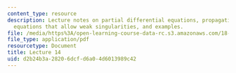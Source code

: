 ```yaml
---
content_type: resource
description: Lecture notes on partial differential equations, propagation of information,
  equations that allow weak singularities, and examples.
file: /media/https%3A/open-learning-course-data-rc.s3.amazonaws.com/18-306-advanced-partial-differential-equations-with-applications-fall-2009/d2b24b3a28206dcfd6a04d6013989c42_MIT18_306f09_lec14.pdf
file_type: application/pdf
resourcetype: Document
title: Lecture 14
uid: d2b24b3a-2820-6dcf-d6a0-4d6013989c42
---
```

